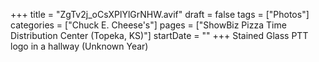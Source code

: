 +++
title = "ZgTv2j_oCsXPlYlGrNHW.avif"
draft = false
tags = ["Photos"]
categories = ["Chuck E. Cheese's"]
pages = ["ShowBiz Pizza Time Distribution Center (Topeka, KS)"]
startDate = ""
+++
Stained Glass PTT logo in a hallway (Unknown Year)
